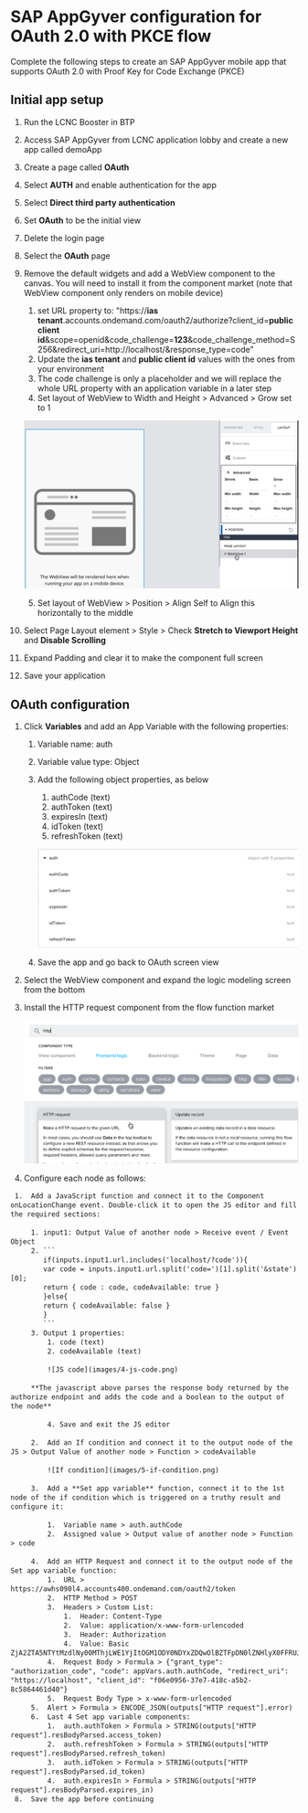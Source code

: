 # SAP AppGyver configuration for OAuth 2.0 with PKCE flow

  Complete the following steps to create an SAP AppGyver mobile app that supports OAuth 2.0 with Proof Key for Code Exchange (PKCE)

## Initial app setup

  1. Run the LCNC Booster in BTP
  2. Access SAP AppGyver from LCNC application lobby and create a new app called demoApp
  3. Create a page called **OAuth**
  4. Select **AUTH** and enable authentication for the app
  5. Select **Direct third party authentication**
  6. Set **OAuth** to be the initial view
  7. Delete the login page
  8. Select the **OAuth** page
  9. Remove the default widgets and add a WebView component to the canvas. You will need to install it from the component market (note that WebView component only renders on mobile device)
     1. set URL property to: "https://**ias tenant**.accounts.ondemand.com/oauth2/authorize?client_id=**public client id**&scope=openid&code_challenge=**123**&code_challenge_method=S256&redirect_uri=http://localhost/&response_type=code"
     2. Update the **ias tenant** and **public client id** values with the ones from your environment
     3. The code challenge is only a placeholder and we will replace the whole URL property with an application variable in a later step
     4. Set layout of WebView to Width and Height > Advanced > Grow set to 1

       ![WebView "can grow" setting](./images/1-can-grow.png)

     5. Set layout of WebView > Position > Align Self to Align this horizontally to the middle
  10. Select Page Layout element > Style > Check **Stretch to Viewport Height** and **Disable Scrolling**
  11. Expand Padding and clear it to make the component full screen
  12. Save your application

## OAuth configuration

  1. Click **Variables** and add an App Variable with the following properties:
     1.  Variable name: auth
     2.  Variable value type: Object
     3.  Add the following object properties, as below
         1.  authCode (text)
         2.  authToken (text)
         3.  expiresIn (text)
         4.  idToken (text)
         5.  refreshToken (text)

           ![Auth application variable](./images/2-auth-object.png)
        
     4.  Save the app and go back to OAuth screen view
  2.  Select the WebView component and expand the logic modeling screen from the bottom
  3.  Install the HTTP request component from the flow function market

       ![HTTP request flow function](images/3-http-req.png)

  4.  Configure each node as follows:

     1.  Add a JavaScript function and connect it to the Component onLocationChange event. Double-click it to open the JS editor and fill the required sections:

         1. input1: Output Value of another node > Receive event / Event Object
         2. ```
            if(inputs.input1.url.includes('localhost/?code')){
            var code = inputs.input1.url.split('code=')[1].split('&state')[0];
            return { code : code, codeAvailable: true } 
            }else{
            return { codeAvailable: false } 
            }
            ```
         3. Output 1 properties:
             1. code (text)
             2. codeAvailable (text)

             ![JS code](images/4-js-code.png)

         **The javascript above parses the response body returned by the authorize endpoint and adds the code and a boolean to the output of the node**

             4. Save and exit the JS editor 

         2.  Add an If condition and connect it to the output node of the JS > Output Value of another node > Function > codeAvailable

             ![If condition](images/5-if-condition.png)

         3.  Add a **Set app variable** function, connect it to the 1st node of the if condition which is triggered on a truthy result and configure it:

             1.  Variable name > auth.authCode
             2.  Assigned value > Output value of another node > Function > code

         4.  Add an HTTP Request and connect it to the output node of the Set app variable function:
             1.  URL > https://awhs090l4.accounts400.ondemand.com/oauth2/token
             2.  HTTP Method > POST
             3.  Headers > Custom List:
                 1.  Header: Content-Type  
                 2.  Value: application/x-www-form-urlencoded
                 3.  Header: Authorization
                 4.  Value: Basic ZjA2ZTA5NTYtMzdlNy00MThjLWE1YjItOGM1ODY0NDYxZDQwOlBZTFpDN0lZNHlyX0FFRUJMaFd2VHRSX11zZmlZag==
             4.  Request Body > Formula > {"grant_type": "authorization_code", "code": appVars.auth.authCode, "redirect_uri": "https://localhost", "client_id": "f06e0956-37e7-418c-a5b2-8c5864461d40"}
             5.  Request Body Type > x-www-form-urlencoded
         5.  Alert > Formula > ENCODE_JSON(outputs["HTTP request"].error)
         6.  Last 4 Set app variable components:
             1.  auth.authToken > Formula > STRING(outputs["HTTP request"].resBodyParsed.access_token)
             2.  auth.refreshToken > Formula > STRING(outputs["HTTP request"].resBodyParsed.refresh_token)
             3.  auth.idToken > Formula > STRING(outputs["HTTP request"].resBodyParsed.id_token)
             4.  auth.expiresIn > Formula > STRING(outputs["HTTP request"].resBodyParsed.expires_in)
     8.  Save the app before continuing
